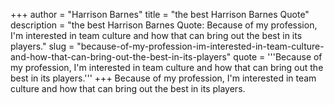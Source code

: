 +++
author = "Harrison Barnes"
title = "the best Harrison Barnes Quote"
description = "the best Harrison Barnes Quote: Because of my profession, I'm interested in team culture and how that can bring out the best in its players."
slug = "because-of-my-profession-im-interested-in-team-culture-and-how-that-can-bring-out-the-best-in-its-players"
quote = '''Because of my profession, I'm interested in team culture and how that can bring out the best in its players.'''
+++
Because of my profession, I'm interested in team culture and how that can bring out the best in its players.
